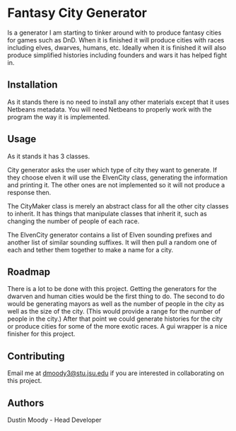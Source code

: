 # Fantasy City Generator
Is a generator I am starting to tinker around with to produce fantasy cities for games such as DnD.
When it is finished it will produce cities with races including elves, dwarves, humans, etc.
Ideally when it is finished it will also produce simplified histories including founders and wars it has helped fight in.
## Installation
As it stands there is no need to install any other materials except that it uses Netbeans metadata.
You will need Netbeans to properly work with the program the way it is implemented.
## Usage 

As it stands it has 3 classes.

City generator asks the user which type of city they want to generate.
If they choose elven it will use the ElvenCity class, generating the information and printing it.
The other ones are not implemented so it will not produce a response then.

The CityMaker class is merely an abstract class for all the other city classes to inherit. 
It has things that manipulate classes that inherit it, such as changing the number of people of each race.

The ElvenCity generator contains a list of Elven sounding prefixes and another list of similar sounding suffixes. 
It will then pull a random one of each and tether them together to make a name for a city.

## Roadmap

There is a lot to be done with this project. 
Getting the generators for the dwarven and human cities would be the first thing to do.
The second to do would be generating mayors as well as the number of people in the city as well as the size of the city. 
(This would provide a range for the number of people in the city.)
After that point we could generate histories for the city or produce cities for some of the more exotic races.
A gui wrapper is a nice finisher for this project.

## Contributing

Email me at dmoody3@stu.jsu.edu if you are interested in collaborating on this project.

## Authors

Dustin Moody - Head Developer




